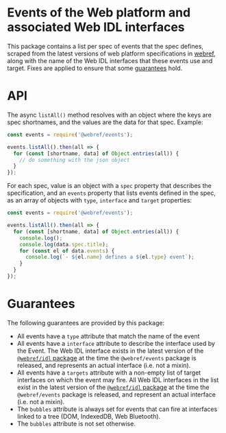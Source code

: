 # Events of the Web platform and associated Web IDL interfaces

This package contains a list per spec of events that the spec defines, scraped from the latest versions of web platform specifications in [webref](https://github.com/w3c/webref), along with the name of the Web IDL interfaces that these events use and target. Fixes are applied to ensure that some [guarantees](#guarantees) hold.


# API

The async `listAll()` method resolves with an object where the keys are spec shortnames, and the values are the data for that spec. Example:

```js
const events = require('@webref/events');

events.listAll().then(all => {
  for (const [shortname, data] of Object.entries(all)) {
    // do something with the json object
  }
});
```

For each spec, value is an object with a `spec` property that describes the specification, and an `events` property that lists events defined in the spec, as an array of objects with `type`, `interface` and `target` properties:

```js
const events = require('@webref/events');

events.listAll().then(all => {
  for (const [shortname, data] of Object.entries(all)) {
    console.log();
    console.log(data.spec.title);
    for (const el of data.events) {
      console.log(`- ${el.name} defines a ${el.type} event`);
    }
  }
});
```

# Guarantees

The following guarantees are provided by this package:
- All events have a `type` attribute that match the name of the event
- All events have a `interface` attribute to describe the interface used by the Event. The Web IDL interface exists in the latest version of the [`@webref/idl` package](https://www.npmjs.com/package/@webref/idl) at the time the `@webref/events` package is released, and represents an actual interface (i.e. not a mixin).
- All events have a `targets` attribute with a non-empty list of target interfaces on which the event may fire. All Web IDL interfaces in the list exist in the latest version of the [`@webref/idl` package](https://www.npmjs.com/package/@webref/idl) at the time the `@webref/events` package is released, and represent an actual interface (i.e. not a mixin).
- The `bubbles` attribute is always set for events that can fire at interfaces linked to a tree (DOM, IndexedDB, Web Bluetooth).
- The `bubbles` attribute is not set otherwise.
